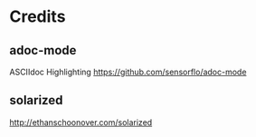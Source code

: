# Credits

## adoc-mode
ASCIIdoc Highlighting
https://github.com/sensorflo/adoc-mode

## solarized
http://ethanschoonover.com/solarized
